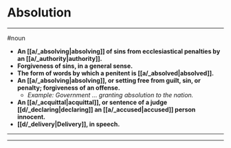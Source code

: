 # Absolution
---
#noun
- **An [[a/_absolving|absolving]] of sins from ecclesiastical penalties by an [[a/_authority|authority]].**
- **Forgiveness of sins, in a general sense.**
- **The form of words by which a penitent is [[a/_absolved|absolved]].**
- **An [[a/_absolving|absolving]], or setting free from guilt, sin, or penalty; forgiveness of an offense.**
	- _Example: Government ... granting absolution to the nation._
- **An [[a/_acquittal|acquittal]], or sentence of a judge [[d/_declaring|declaring]] an [[a/_accused|accused]] person innocent.**
- **[[d/_delivery|Delivery]], in speech.**
---
---
